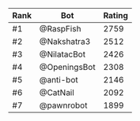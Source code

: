 Rank|Bot|Rating
---|---|---
#1|@RaspFish|2759
#2|@Nakshatra3|2512
#3|@NilatacBot|2426
#4|@OpeningsBot|2308
#5|@anti-bot|2146
#6|@CatNail|2092
#7|@pawnrobot|1899
